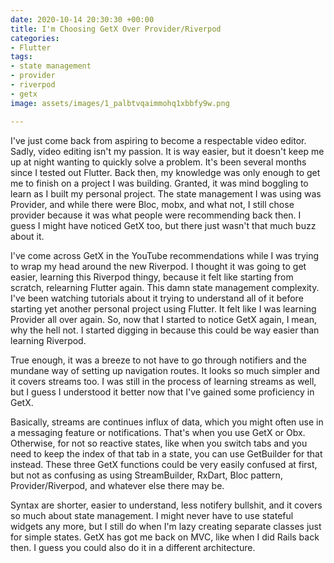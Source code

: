 ```yaml
---
date: 2020-10-14 20:30:30 +00:00
title: I'm Choosing GetX Over Provider/Riverpod
categories:
- Flutter
tags:
- state management
- provider
- riverpod
- getx
image: assets/images/1_palbtvqaimmohq1xbbfy9w.png

---
```

I've just come back from aspiring to become a respectable video editor. Sadly, video editing isn't my passion. It is way easier, but it doesn't keep me up at night wanting to quickly solve a problem. It's been several months since I tested out Flutter. Back then, my knowledge was only enough to get me to finish on a project I was building. Granted, it was mind boggling to learn as I built my personal project. The state management I was using was Provider, and while there were Bloc, mobx, and what not, I still chose provider because it was what people were recommending back then. I guess I might have noticed GetX too, but there just wasn't that much buzz about it.

I've come across GetX in the YouTube recommendations while I was trying to wrap my head around the new Riverpod. I thought it was going to get easier, learning this Riverpod thingy, because it felt like starting from scratch, relearning Flutter again. This damn state management complexity. I've been watching tutorials about it trying to understand all of it before starting yet another personal project using Flutter. It felt like I was learning Provider all over again. So, now that I started to notice GetX again, I mean, why the hell not. I started digging in because this could be way easier than learning Riverpod.

True enough, it was a breeze to not have to go through notifiers and the mundane way of setting up navigation routes. It looks so much simpler and it covers streams too. I was still in the process of learning streams as well, but I guess I understood it better now that I've gained some proficiency in GetX.

Basically, streams are continues influx of data, which you might often use in a messaging feature or notifications. That's when you use GetX or Obx. Otherwise, for not so reactive states, like when you switch tabs and you need to keep the index of that tab in a state, you can use GetBuilder for that instead. These three GetX functions could be very easily confused at first, but not as confusing as using StreamBuilder, RxDart, Bloc pattern, Provider/Riverpod, and whatever else there may be. 

Syntax are shorter, easier to understand, less notifery bullshit, and it covers so much about state management. I might never have to use stateful widgets any more, but I still do when I'm lazy creating separate classes just for simple states. GetX has got me back on MVC, like when I did Rails back then. I guess you could also do it in a different architecture.